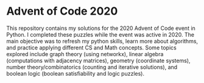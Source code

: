 # Advent of Code 2020

This repository contains my solutions for the 2020 Advent of Code event in Python.
I completed these puzzles while the event was active in 2020.
The main objective was to refresh my python skills, learn more about algorithms, and practice applying different CS and Math concepts.
Some topics explored include graph theory (using networkx), linear algebra (computations with adjacency matrices), 
geometry (coordinate systems), number theory/combinatorics (counting and iterative solutions), and boolean logic (boolean satisfiability and logic puzzles).
